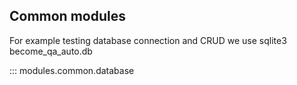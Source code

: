 ## Common modules

For example testing database connection and CRUD we use sqlite3 become_qa_auto.db

::: modules.common.database